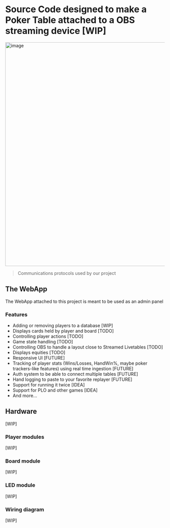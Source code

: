 # Source Code designed to make a Poker Table attached to a OBS streaming device [WIP]
<img width="773" height="706" alt="image" src="https://github.com/user-attachments/assets/70f0039b-6709-4386-82dd-af7b4cd800e7" />

> Communications protocols used by our project
## The WebApp
The WebApp attached to this project is meant to be used as an admin panel
### Features
* Adding or removing players to a database [WIP]
* Displays cards held by player and board [TODO]
* Controlling player actions [TODO]
* Game state handling [TODO]
* Controlling OBS to handle a layout close to Streamed Livetables [TODO]
* Displays equities [TODO]
* Responsive UI [FUTURE]
* Tracking of player stats (Wins/Losses, HandWin%, maybe poker 
trackers-like features) using real time ingestion [FUTURE]
* Auth system to be able to connect multiple tables [FUTURE]
* Hand logging to paste to your favorite replayer [FUTURE]
* Support for running it twice [IDEA]
* Support for PLO and other games [IDEA]
* And more...
## Hardware
[WIP]
### Player modules
[WIP]
### Board module
[WIP]
### LED module
[WIP]
### Wiring diagram
[WIP]
